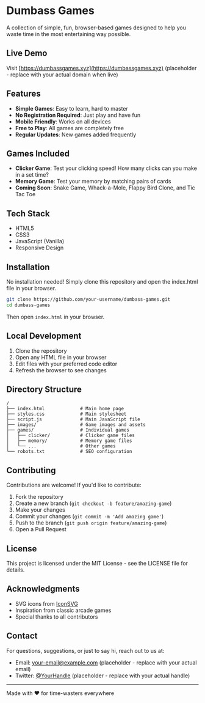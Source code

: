 # Dumbass Games

A collection of simple, fun, browser-based games designed to help you waste time in the most entertaining way possible.

## Live Demo

Visit [https://dumbassgames.xyz](https://dumbassgames.xyz) (placeholder - replace with your actual domain when live)

## Features

- **Simple Games**: Easy to learn, hard to master
- **No Registration Required**: Just play and have fun
- **Mobile Friendly**: Works on all devices
- **Free to Play**: All games are completely free
- **Regular Updates**: New games added frequently

## Games Included

- **Clicker Game**: Test your clicking speed! How many clicks can you make in a set time?
- **Memory Game**: Test your memory by matching pairs of cards
- **Coming Soon**: Snake Game, Whack-a-Mole, Flappy Bird Clone, and Tic Tac Toe

## Tech Stack

- HTML5
- CSS3
- JavaScript (Vanilla)
- Responsive Design

## Installation

No installation needed! Simply clone this repository and open the index.html file in your browser.

```bash
git clone https://github.com/your-username/dumbass-games.git
cd dumbass-games
```

Then open `index.html` in your browser.

## Local Development

1. Clone the repository
2. Open any HTML file in your browser
3. Edit files with your preferred code editor
4. Refresh the browser to see changes

## Directory Structure

```
/
├── index.html             # Main home page
├── styles.css             # Main stylesheet
├── script.js              # Main JavaScript file
├── images/                # Game images and assets
├── games/                 # Individual games
│   ├── clicker/           # Clicker game files
│   ├── memory/            # Memory game files
│   └── ...                # Other games
└── robots.txt             # SEO configuration
```

## Contributing

Contributions are welcome! If you'd like to contribute:

1. Fork the repository
2. Create a new branch (`git checkout -b feature/amazing-game`)
3. Make your changes
4. Commit your changes (`git commit -m 'Add amazing game'`)
5. Push to the branch (`git push origin feature/amazing-game`)
6. Open a Pull Request

## License

This project is licensed under the MIT License - see the LICENSE file for details.

## Acknowledgments

- SVG icons from [IconSVG](https://iconsvg.xyz/)
- Inspiration from classic arcade games
- Special thanks to all contributors

## Contact

For questions, suggestions, or just to say hi, reach out to us at:
- Email: your-email@example.com (placeholder - replace with your actual email)
- Twitter: [@YourHandle](https://twitter.com/yourhandle) (placeholder - replace with your actual handle)

---

Made with ❤️ for time-wasters everywhere   
 